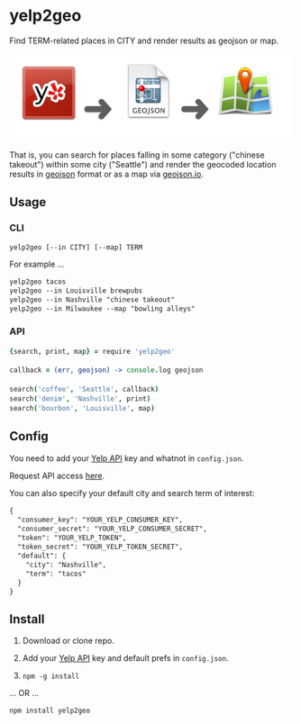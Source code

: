 # yelp2geo

Find TERM-related places in CITY and render results as geojson or map.

![conversion process](images/convert.png)

That is, you can search for places falling in some category ("chinese
takeout") within some city ("Seattle") and render the geocoded location results
in [geojson](http://en.wikipedia.org/wiki/GeoJSON) format or as a map via [geojson.io](http://geojson.io).


## Usage

### CLI

    yelp2geo [--in CITY] [--map] TERM

For example ...

    yelp2geo tacos
    yelp2geo --in Louisville brewpubs
    yelp2geo --in Nashville "chinese takeout"
    yelp2geo --in Milwaukee --map "bowling alleys"

### API

```coffeescript
{search, print, map} = require 'yelp2geo'

callback = (err, geojson) -> console.log geojson

search('coffee', 'Seattle', callback)
search('denim', 'Nashville', print)
search('bourbon', 'Louisville', map)
```

## Config

You need to add your [Yelp API](http://www.yelp.com/developers/getting_started/api_overview) key and whatnot in `config.json`.

Request API access [here](http://www.yelp.com/developers/getting_started/api_access).

You can also specify your default city and search term of interest:

    {
      "consumer_key": "YOUR_YELP_CONSUMER_KEY",
      "consumer_secret": "YOUR_YELP_CONSUMER_SECRET",
      "token": "YOUR_YELP_TOKEN",
      "token_secret": "YOUR_YELP_TOKEN_SECRET",
      "default": {
        "city": "Nashville",
        "term": "tacos"
      }
    }


## Install

1. Download or clone repo.

2. Add your [Yelp API](http://www.yelp.com/developers/getting_started/api_overview) key and default prefs in `config.json`.

3. `npm -g install`

... OR ...

    npm install yelp2geo
